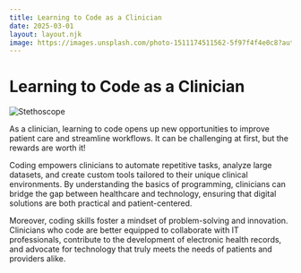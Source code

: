 ```yaml
---
title: Learning to Code as a Clinician
date: 2025-03-01
layout: layout.njk
image: https://images.unsplash.com/photo-1511174511562-5f97f4f4e0c8?auto=format&fit=crop&w=800&q=80
---
```


# Learning to Code as a Clinician

![Stethoscope](https://images.unsplash.com/photo-1511174511562-5f97f4f4e0c8?auto=format&fit=crop&w=800&q=80)

As a clinician, learning to code opens up new opportunities to improve patient care and streamline workflows. It can be challenging at first, but the rewards are worth it!

Coding empowers clinicians to automate repetitive tasks, analyze large datasets, and create custom tools tailored to their unique clinical environments. By understanding the basics of programming, clinicians can bridge the gap between healthcare and technology, ensuring that digital solutions are both practical and patient-centered.

Moreover, coding skills foster a mindset of problem-solving and innovation. Clinicians who code are better equipped to collaborate with IT professionals, contribute to the development of electronic health records, and advocate for technology that truly meets the needs of patients and providers alike. 